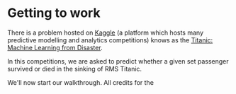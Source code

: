 # Getting to work

There is a problem hosted on [Kaggle](https://www.kaggle.com/) (a platform which hosts many predictive modelling and analytics competitions) knows as the [Titanic: Machine Learning from Disaster](https://www.kaggle.com/c/titanic). 

In this competitions, we are asked to predict whether a given set passenger survived or died in the sinking of RMS Titanic.

We'll now start our walkthrough. All credits for the 
